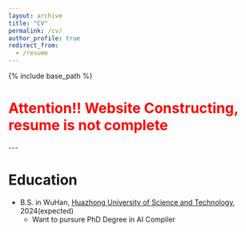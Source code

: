 ```yaml
---
layout: archive
title: "CV"
permalink: /cv/
author_profile: true
redirect_from:
  - /resume
---
```


{% include base_path %}

<h1 class="col">
<font color=red>Attention!! Website Constructing, resume is not complete</font>
</h1>
---


Education
======
* B.S. in WuHan, [Huazhong University of Science and Technology](http://english.hust.edu.cn/), 2024(expected)
  * Want to pursure PhD Degree in AI Compiler
  <!-- * B.S. in GitHub, GitHub University, 2012 -->
  <!-- * M.S. in Jekyll, GitHub University, 2014 -->
  <!-- * Ph.D in Version Control Theory, GitHub University, 2018 (expected) -->

<!-- >###Markdown 字体颜色改变
>
>绿色字体：<font color =green>Markdown</font>
>红色字体：<font color = red>Markdown</font>
>蓝色字体：<font color =blue>Markdown</font>
>​
>​
>###Markdown 字体大小改变
>​
>size为1：<font size ="1">Markdown</font>
>size为5：<font size = "5">Markdown</font>
>size为10：<font size ="10">Markdown</font>
>​
>​
>###Markdown 字体样式改变
>​
>微软雅黑字体: <font face ="微软雅黑">Markdown</font>
>宋体字体：<font face = "宋体">Markdown</font>
>楷体字体：<font face ="楷体">Markdown</font>
>
>作者：Z先生点记
>链接：https://www.zhihu.com/question/21160553/answer/942069774
>来源：知乎
>著作权归作者所有。商业转载请联系作者获得授权，非商业转载请注明出处。
> -->
